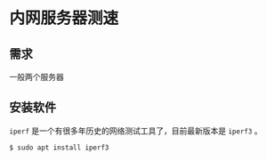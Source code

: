 # 内网服务器测速

## 需求

一般两个服务器

## 安装软件

`iperf` 是一个有很多年历史的网络测试工具了，目前最新版本是 `iperf3` 。

``` shell
$ sudo apt install iperf3
```
